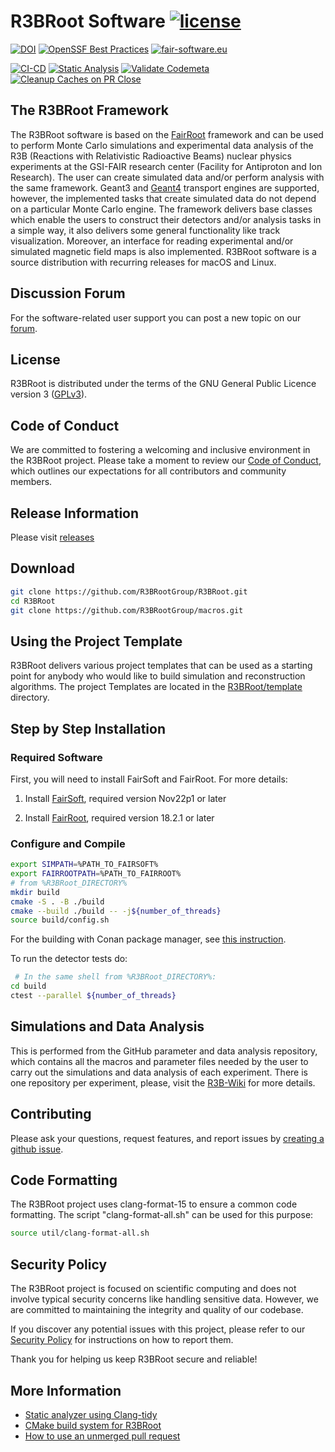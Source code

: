 # R3BRoot Software [![license](https://alfa-ci.gsi.de/shields/badge/license-GPL--3.0-orange.svg)](COPYRIGHT) 
[![DOI](https://zenodo.org/badge/DOI/10.5281/zenodo.5549469.svg)](https://doi.org/10.5281/zenodo.5549469) [![OpenSSF Best Practices](https://www.bestpractices.dev/projects/9851/badge)](https://www.bestpractices.dev/projects/9851) [![fair-software.eu](https://img.shields.io/badge/fair--software.eu-%E2%97%8F%20%20%E2%97%8F%20%20%E2%97%8B%20%20%E2%97%8F%20%20%E2%97%8B-yellow)](https://fair-software.eu)

[![CI-CD](https://github.com/R3BRootGroup/R3BRoot/actions/workflows/main.yml/badge.svg)](https://github.com/R3BRootGroup/R3BRoot/actions/workflows/main.yml) [![Static Analysis](https://github.com/R3BRootGroup/R3BRoot/actions/workflows/static_analysis.yml/badge.svg)](https://github.com/R3BRootGroup/R3BRoot/actions/workflows/static_analysis.yml) [![Validate Codemeta](https://github.com/R3BRootGroup/R3BRoot/actions/workflows/codemeta_validate.yaml/badge.svg)](https://github.com/R3BRootGroup/R3BRoot/actions/workflows/codemeta_validate.yaml) [![Cleanup Caches on PR Close](https://github.com/R3BRootGroup/R3BRoot/actions/workflows/cleanup_cache.yml/badge.svg)](https://github.com/R3BRootGroup/R3BRoot/actions/workflows/cleanup_cache.yml)

## The R3BRoot Framework

The R3BRoot software is based on the [FairRoot](https://github.com/FairRootGroup/FairRoot) framework and can be used to perform Monte Carlo simulations and experimental data analysis of the R3B (Reactions with Relativistic Radioactive Beams) nuclear physics experiments at the GSI-FAIR research center (Facility for Antiproton and Ion Research). The user can create simulated data and/or perform analysis with the same framework. Geant3 and [Geant4](https://geant4.web.cern.ch/) transport engines are supported, however, the implemented tasks that create simulated data do not depend on a particular Monte Carlo engine. The framework delivers base classes which enable the users to construct their detectors and/or analysis tasks in a simple way, it also delivers some general functionality like track visualization. Moreover, an interface for reading experimental and/or simulated magnetic field maps is also implemented. R3BRoot software is a source distribution with recurring releases for macOS and Linux.

## Discussion Forum

For the software-related user support you can post a new topic on our [forum](https://forum.gsi.de/index.php?t=index&cat=40&).

## License

R3BRoot is distributed under the terms of the GNU General Public Licence version 3 ([GPLv3](https://github.com/R3BRootGroup/R3BRoot/blob/dev/LICENSE)).

## Code of Conduct

We are committed to fostering a welcoming and inclusive environment in the R3BRoot project. Please take a moment to review our [Code of Conduct](./CODE_OF_CONDUCT.md), which outlines our expectations for all contributors and community members.

## Release Information

Please visit [releases](https://github.com/R3BRootGroup/R3BRoot/releases)

## Download

~~~bash
git clone https://github.com/R3BRootGroup/R3BRoot.git
cd R3BRoot
git clone https://github.com/R3BRootGroup/macros.git
~~~

## Using the Project Template

R3BRoot delivers various project templates that can be used as a starting point for anybody who would like to build simulation and reconstruction algorithms. The project Templates are located in the [R3BRoot/template](template) directory.


## Step by Step Installation

### Required Software

First, you will need to install FairSoft and FairRoot. For more details:

1. Install [FairSoft](https://github.com/FairRootGroup/FairSoft), required version Nov22p1 or later

2. Install [FairRoot](http://fairroot.gsi.de), required version 18.2.1 or later

### Configure and Compile

~~~bash
export SIMPATH=%PATH_TO_FAIRSOFT%
export FAIRROOTPATH=%PATH_TO_FAIRROOT%
# from %R3BRoot_DIRECTORY%
mkdir build
cmake -S . -B ./build
cmake --build ./build -- -j${number_of_threads}
source build/config.sh
~~~

For the building with Conan package manager, see [this instruction](doc/conan_usage.md).

To run the detector tests do:

~~~bash
 # In the same shell from %R3BRoot_DIRECTORY%:
cd build
ctest --parallel ${number_of_threads}
~~~

## Simulations and Data Analysis

This is performed from the GitHub parameter and data analysis repository, which contains all the macros and parameter files needed by the user to carry out the simulations and data analysis of each experiment. There is one repository per experiment, please, visit the [R3B-Wiki](https://wiki.r3b-nustar.de) for more details.

## Contributing

Please ask your questions, request features, and report issues by [creating a github issue](https://github.com/R3BRootGroup/R3BRoot/issues/new/choose).

## Code Formatting

The R3BRoot project uses clang-format-15 to ensure a common code formatting. The script "clang-format-all.sh" can be used for this purpose: 
~~~bash
source util/clang-format-all.sh
~~~

## Security Policy

The R3BRoot project is focused on scientific computing and does not involve typical security concerns like handling sensitive data. However, we are committed to maintaining the integrity and quality of our codebase.

If you discover any potential issues with this project, please refer to our [Security Policy](./SECURITY.md) for instructions on how to report them.

Thank you for helping us keep R3BRoot secure and reliable!

## More Information

* [Static analyzer using Clang-tidy](config/clang_tidy/README.md)
* [CMake build system for R3BRoot](doc/cmake_usage.md)
* [How to use an unmerged pull request](doc/git_usage.md#fetch-the-update-from-an-unmerged-pull-request-pr)

